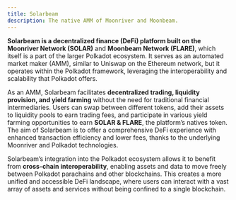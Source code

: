 ```yaml
---
title: Solarbeam
description: The native AMM of Moonriver and Moonbeam.
---
```


**Solarbeam is a decentralized finance (DeFi) platform built on the Moonriver Network (SOLAR)** and **Moonbeam Network (FLARE)**, which itself is a part of the larger Polkadot ecosystem. It serves as an automated market maker (AMM), similar to Uniswap on the Ethereum network, but it operates within the Polkadot framework, leveraging the interoperability and scalability that Polkadot offers.

As an AMM, Solarbeam facilitates **decentralized trading, liquidity provision, and yield farming** without the need for traditional financial intermediaries. Users can swap between different tokens, add their assets to liquidity pools to earn trading fees, and participate in various yield farming opportunities to earn **SOLAR &amp; FLARE**, the platform’s natives token. The aim of Solarbeam is to offer a comprehensive DeFi experience with enhanced transaction efficiency and lower fees, thanks to the underlying Moonriver and Polkadot technologies.

Solarbeam’s integration into the Polkadot ecosystem allows it to benefit from **cross-chain interoperability**, enabling assets and data to move freely between Polkadot parachains and other blockchains. This creates a more unified and accessible DeFi landscape, where users can interact with a vast array of assets and services without being confined to a single blockchain.
